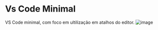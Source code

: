 # Vs Code Minimal
VS Code minimal, com foco em ultilização em atalhos do editor.
![image](https://github.com/pedrocoronel/config-vscode/assets/117082302/97de2a48-2bbe-410d-8c27-10c721d91d14)
